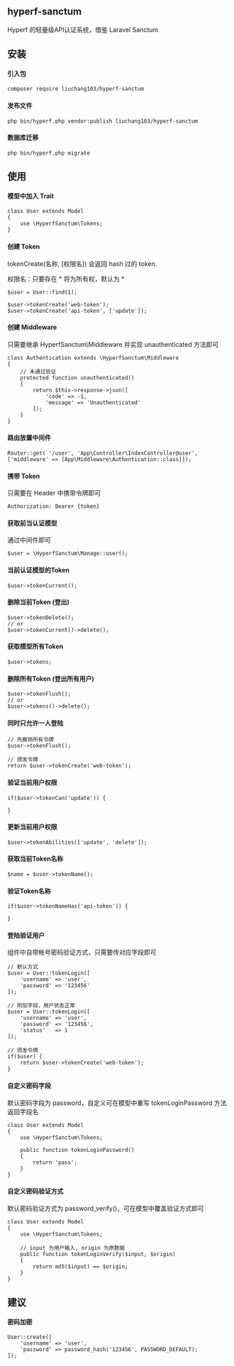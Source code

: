 ## hyperf-sanctum
Hyperf 的轻量级API认证系统，借鉴 Laravel Sanctum

## 安装

#### 引入包
```
composer require liuchang103/hyperf-sanctum
```

#### 发布文件
```
php bin/hyperf.php vendor:publish liuchang103/hyperf-sanctum
```

#### 数据库迁移
```
php bin/hyperf.php migrate
```

## 使用

#### 模型中加入 Trait
```
class User extends Model
{
    use \HyperfSanctum\Tokens;
}
```

#### 创建 Token
tokenCreate(名称, [权限名]) 会返回 hash 过的 token.

权限名：只要存在 * 将为所有权，默认为 *
```
$user = User::find(1);
        
$user->tokenCreate('web-token');
$user->tokenCreate('api-token', ['update']);
```

#### 创建 Middleware
只需要继承 HyperfSanctum\Middleware 并实现 unauthenticated 方法即可
```
class Authentication extends \HyperfSanctum\Middleware
{
    // 未通过验证
    protected function unauthenticated()
    {
        return $this->response->json([
            'code' => -1,
            'message' => 'Unauthenticated'
        ]);
    }
}
```

#### 路由放置中间件
```
Router::get( '/user', 'App\Controller\IndexController@user', ['middleware' => [App\Middleware\Authentication::class]]);
```

#### 携带 Token
只需要在 Header 中携带令牌即可
```
Authorization: Bearer {token} 
```

#### 获取前当认证模型
通过中间件即可
```
$user = \HyperfSanctum\Manage::user();
```

#### 当前认证模型的Token
```
$user->tokenCurrent();
```

#### 删除当前Token (登出)
```
$user->tokenDelete();
// or
$user->tokenCurrent()->delete();
```

#### 获取模型所有Token
```
$user->tokens;
```

#### 删除所有Token (登出所有用户)
```
$user->tokenFlush();
// or
$user->tokens()->delete();
```

#### 同时只允许一人登陆
```
// 先撤销所有令牌
$user->tokenFlush();

// 颁发令牌
return $user->tokenCreate('web-token');
```

#### 验证当前用户权限
```
if($user->tokenCan('update')) {
    
}
```

#### 更新当前用户权限
```
$user->tokenAbilities(['update', 'delete']);
```

#### 获取当前Token名称
```
$name = $user->tokenName();
```

#### 验证Token名称
```
if($user->tokenNameHas('api-token')) {

}
```

#### 登陆验证用户
组件中自带帐号密码验证方式，只需要传对应字段即可
```
// 默认方式
$user = User::tokenLogin([
    'username' => 'user',
    'password' => '123456'
]);

// 附加字段，用户状态正常
$user = User::tokenLogin([
    'username' => 'user',
    'password' => '123456',
    'status'   => 1
]);

// 颁发令牌
if($user) {
    return $user->tokenCreate('web-token');
}
```

#### 自定义密码字段
默认密码字段为 password，自定义可在模型中重写 tokenLoginPassword 方法返回字段名
```
class User extends Model
{
    use \HyperfSanctum\Tokens;

    public function tokenLoginPassword()
    {
        return 'pass';
    }
}
```

#### 自定义密码验证方式
默认密码验证方式为 password_verify()，可在模型中覆盖验证方式即可
```
class User extends Model
{
    use \HyperfSanctum\Tokens;

    // input 为用户输入, origin 为原数据
    public function tokenLoginVerify($input, $origin)
    {
        return md5($input) == $origin;
    }
}
```

## 建议
#### 密码加密
```
User::create([
    'username' => 'user',
    'password' => password_hash('123456', PASSWORD_DEFAULT);
]);
```